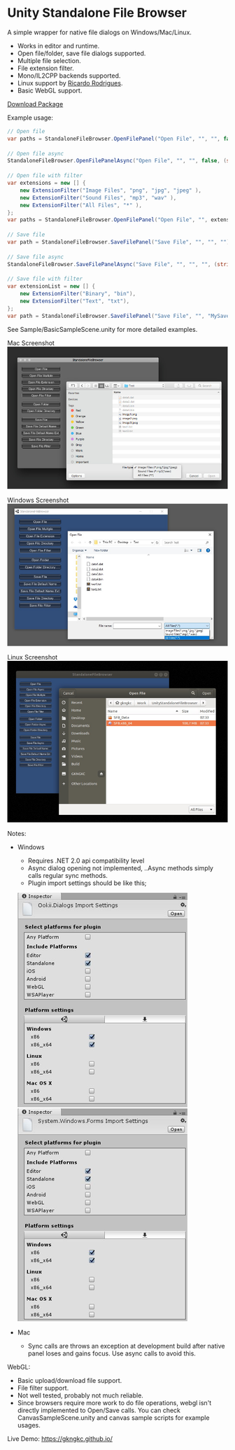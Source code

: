 # Unity Standalone File Browser

A simple wrapper for native file dialogs on Windows/Mac/Linux.

- Works in editor and runtime.
- Open file/folder, save file dialogs supported.
- Multiple file selection.
- File extension filter.
- Mono/IL2CPP backends supported.
- Linux support by [Ricardo Rodrigues](https://github.com/RicardoEPRodrigues).
- Basic WebGL support.

[Download Package](https://github.com/gkngkc/UnityStandaloneFileBrowser/releases/download/1.2/StandaloneFileBrowser.unitypackage)

Example usage:

```csharp
// Open file
var paths = StandaloneFileBrowser.OpenFilePanel("Open File", "", "", false);

// Open file async
StandaloneFileBrowser.OpenFilePanelAsync("Open File", "", "", false, (string[] paths) => {  });

// Open file with filter
var extensions = new [] {
    new ExtensionFilter("Image Files", "png", "jpg", "jpeg" ),
    new ExtensionFilter("Sound Files", "mp3", "wav" ),
    new ExtensionFilter("All Files", "*" ),
};
var paths = StandaloneFileBrowser.OpenFilePanel("Open File", "", extensions, true);

// Save file
var path = StandaloneFileBrowser.SaveFilePanel("Save File", "", "", "");

// Save file async
StandaloneFileBrowser.SaveFilePanelAsync("Save File", "", "", "", (string path) => {  });

// Save file with filter
var extensionList = new [] {
    new ExtensionFilter("Binary", "bin"),
    new ExtensionFilter("Text", "txt"),
};
var path = StandaloneFileBrowser.SaveFilePanel("Save File", "", "MySaveFile", extensionList);
```
See Sample/BasicSampleScene.unity for more detailed examples.

Mac Screenshot
![Alt text](/Documentation/sfb_mac.jpg?raw=true "Mac")

Windows Screenshot
![Alt text](/Documentation/sfb_win.jpg?raw=true "Win")

Linux Screenshot
![Alt text](/Documentation/sfb_linux.jpg?raw=true "Win")

Notes:
- Windows
    * Requires .NET 2.0 api compatibility level 
    * Async dialog opening not implemented, ..Async methods simply calls regular sync methods.
    * Plugin import settings should be like this;
    
    ![Alt text](/Documentation/win_import_1.jpg?raw=true "Plugin Import Ookii") ![Alt text](/Documentation/win_import_2.jpg?raw=true "Plugin Import System.Forms")
    
- Mac
    * Sync calls are throws an exception at development build after native panel loses and gains focus. Use async calls to avoid this.

WebGL:
 - Basic upload/download file support.
 - File filter support.
 - Not well tested, probably not much reliable.
 - Since browsers require more work to do file operations, webgl isn't directly implemented to Open/Save calls. You can check CanvasSampleScene.unity and canvas sample scripts for example usages.
 
 Live Demo: https://gkngkc.github.io/
